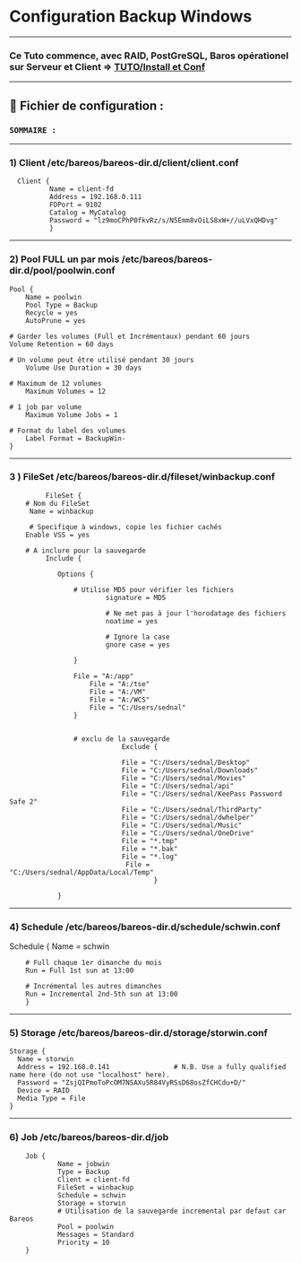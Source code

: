 # Configuration Backup Windows

---

### Ce Tuto commence, avec RAID, PostGreSQL, Baros opérationel sur Serveur et Client  => [TUTO/Install et Conf](https://github.com/NALSED/TUTO/tree/main/PERSO/Bareos)

---

## 📝 Fichier de configuration :

### `SOMMAIRE :`



----


### 1) Client /etc/bareos/bareos-dir.d/client/client.conf

      Client {
              Name = client-fd
              Address = 192.168.0.111
              FDPort = 9102
              Catalog = MyCatalog
              Password = "lz9moCPhP0fkvRz/s/N5Emm8vOiLS8xW+//uLVxQHDvg"
              }

---

### 2) Pool FULL un par mois /etc/bareos/bareos-dir.d/pool/poolwin.conf

    Pool {
        Name = poolwin
        Pool Type = Backup
        Recycle = yes
        AutoPrune = yes

    # Garder les volumes (Full et Incrémentaux) pendant 60 jours
    Volume Retention = 60 days

    # Un volume peut être utilisé pendant 30 jours
        Volume Use Duration = 30 days

    # Maximum de 12 volumes
        Maximum Volumes = 12

    # 1 job par volume
        Maximum Volume Jobs = 1

    # Format du label des volumes
        Label Format = BackupWin-
    }  


--- 
### 3 ) FileSet /etc/bareos/bareos-dir.d/fileset/winbackup.conf

     		 FileSet {
 		# Nom du FileSet
		 Name = winbackup

		 # Specifique à windows, copie les fichier cachés
 		Enable VSS = yes

  		# A inclure pour la sauvegarde
       		 Include {

		 		Options {
				
					# Utilise MD5 pour vérifier les fichiers
               				signature = MD5

               				# Ne met pas à jour l'horodatage des fichiers
                			noatime = yes

                			# Ignore la case
                			gnore case = yes

			 		}

					File = "A:/app"
       		  			File = "A:/tse"
        	  			File = "A:/VM"
        	  			File = "A:/WCS"
        	  			File = "C:/Users/sednal"
					}


					# exclu de la sauvegarde
                        		Exclude {

                         		File = "C:/Users/sednal/Desktop"
                         		File = "C:/Users/sednal/Downloads"
                         		File = "C:/Users/sednal/Movies"
                         		File = "C:/Users/sednal/api"
                         		File = "C:/Users/sednal/KeePass Password Safe 2"
                         		File = "C:/Users/sednal/ThirdParty"
                         		File = "C:/Users/sednal/dwhelper"
                         		File = "C:/Users/sednal/Music"
                         		File = "C:/Users/sednal/OneDrive"
                         		File = "*.tmp"
                         		File = "*.bak"
                         		File = "*.log"
                        		 File = "C:/Users/sednal/AppData/Local/Temp"
                                		}

				}

---

### 4) Schedule /etc/bareos/bareos-dir.d/schedule/schwin.conf


Schedule {
        Name = schwin

        # Full chaque 1er dimanche du mois
        Run = Full 1st sun at 13:00

        # Incrémental les autres dimanches
        Run = Incremental 2nd-5th sun at 13:00
        }

---
### 5) Storage /etc/bareos/bareos-dir.d/storage/storwin.conf

    Storage {
      Name = storwin
      Address = 192.168.0.141                # N.B. Use a fully qualified name here (do not use "localhost" here).
      Password = "ZsjQIPmoToPcOM7NSAXu5R84VyRSsD68osZfCHCdu+D/"
      Device = RAID
      Media Type = File
    }

---

### 6) Job /etc/bareos/bareos-dir.d/job



		Job {
        		Name = jobwin
        		Type = Backup
        		Client = client-fd
        		FileSet = winbackup
        		Schedule = schwin
        		Storage = storwin
        		# Utilisation de la sauvegarde incremental par defaut car Bareos
        		Pool = poolwin
        		Messages = Standard
        		Priority = 10
   		}




